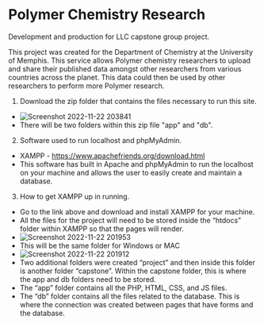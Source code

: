 # Polymer Chemistry Research
Development and production for LLC capstone group project.

This project was created for the Department of Chemistry at the University of Memphis. This service allows Polymer chemistry researchers to upload and share their published data amongst other researchers from various countries across the planet. This data could then be used by other researchers to perform more Polymer research.

1. Download the zip folder that contains the files necessary to run this site.
* ![Screenshot 2022-11-22 203841](https://user-images.githubusercontent.com/98065056/203459531-e5b00f41-8f0b-4908-ac67-4502a232f532.png)
* There will be two folders within this zip file "app" and "db".

2.	Software used to run localhost and phpMyAdmin.
*	XAMPP - https://www.apachefriends.org/download.html
*	This software has built in Apache and phpMyAdmin to run the localhost on your machine and allows the user to easily create and maintain a database.

3.	How to get XAMPP up in running.
*	Go to the link above and download and install XAMPP for your machine.
*	All the files for the project will need to be stored inside the “htdocs” folder within XAMPP so that the pages will render.
*	![Screenshot 2022-11-22 201953](https://user-images.githubusercontent.com/98065056/203457692-dff99bbb-1bd4-48bd-ba08-a554c5f58ce9.png)
*	This will be the same folder for Windows or MAC
*	![Screenshot 2022-11-22 201912](https://user-images.githubusercontent.com/98065056/203457752-e62d3f6f-d021-4dc3-a038-dd8daaa25884.png) 
*	Two additional folders were created “project” and then inside this folder is another folder “capstone”. Within the capstone folder, this is where the app and db folders need to be stored.
*	The “app” folder contains all the PHP, HTML, CSS, and JS files.
*	The “db” folder contains all the files related to the database. This is where the connection was created between pages that have forms and the database.

